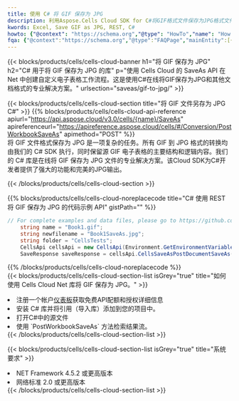 ```yaml
---
title: 使用 C# 将 GIF 保存为 JPG
description: 利用Aspose.Cells Cloud SDK for C#将GIF格式文件保存为JPG格式文件。
kwords: Excel, Save GIF as JPG, REST, C#
howto: {"@context": "https://schema.org","@type": "HowTo","name": "How to save GIF as JPG using the Cells Cloud Net library.","description": "How to save GIF as JPG using the Cells Cloud Net library.","image": {"@type": "ImageObject"},"url": "/net/saveas/gif-to-jpg/","step": [{ "@type": "HowToStep","name": "How to save GIF as JPG using the Cells Cloud Net library. step 1", "image": {"@type": "ImageObject",},"url": "/net/saveas/gif-to-jpg/","text": "Register an account at <a href='https://dashboard.aspose.cloud/'>Dashboard</a> to get free API quota & authorization details",},{ "@type": "HowToStep","name": "How to save GIF as JPG using the Cells Cloud Net library. step 1", "image": {"@type": "ImageObject",},"url": "/net/saveas/gif-to-jpg/","text": "Install C# library and add the reference (import the library) to your project.",},{ "@type": "HowToStep","name": "How to save GIF as JPG using the Cells Cloud Net library. step 1", "image": {"@type": "ImageObject",},"url": "/net/saveas/gif-to-jpg/","text": "Open the source file in C#",},{ "@type": "HowToStep","name": "How to save GIF as JPG using the Cells Cloud Net library. step 1", "image": {"@type": "ImageObject",},"url": "/net/saveas/gif-to-jpg/","text": "Use the `PostWorkbookSaveAs` method to retrieve the resulting stream.",}, ],"supply": {"@type": "HowToSupply","name": "document"},"tool": [{"@type": "HowToTool","name": "Visual Studio, Visual Studio Code, Rider"},{"@type": "HowToTool","name": "Aspose Cells"}],"totalTime": "PT6M"}
fqa: {"@context":"https://schema.org","@type":"FAQPage","mainEntity":[{"@type":"Question","name":"Why save file as other formats file in C# using REST API?","acceptedAnswer":{"@type":"Answer","text":"Documents are encoded in many ways, and some files may be incompatible with the software you use. To open and read such files, just save them as appropriate file formats.<br/><ol><li>Install .NET SDK and add the reference (import the library) to your project.</li><li>Open the source file in C# using REST API.</li><li>Call the PostWorkbookSaveAsRequest() method, passing an output filename with required extension.</li><li>Get the result of save as a separate file.</li></ol>"}},{"@type":"Question","name":"What file formats can I save as with your C# library?","acceptedAnswer":{"@type":"Answer","text":"We support a variety of file formats for conversion using .NET library, including XLSX, Excel, xls , PDF, CSV, HTML, Markdown, XML, PNG, JPG, TIFF, Json, TXT and many more."}},{"@type":"Question","name":"What is the maximum allowed file size for conversion using this .NET library?","acceptedAnswer":{"@type":"Answer","text":"There are no file size limits for format conversions using .NET library."}}]}
---
```

{{< blocks/products/cells/cells-cloud-banner h1="将 GIF 保存为 JPG" h2="C# 用于将 GIF 保存为 JPG 的库" p="使用 Cells Cloud 的 SaveAs API 在 Net 中创建自定义电子表格工作流程。这是使用C#在线将GIF保存为JPG和其他文档格式的专业解决方案。" urlsection="saveas/gif-to-jpg/" >}}

{{< blocks/products/cells/cells-cloud-section title="将 GIF 文件另存为 JPG C#" >}}
{{% blocks/products/cells/cells-cloud-api-reference apiurl="https://api.aspose.cloud/v3.0/cells/{name}/SaveAs" apireferenceurl="https://apireference.aspose.cloud/cells/#/Conversion/PostWorkbookSaveAs" apimethod="POST" %}}
<br/>
将 GIF 文件格式保存为 JPG 是一项复杂的任务。所有 GIF 到 JPG 格式的转换均由我们的 C# SDK 执行，同时保留源 GIF 电子表格的主要结构和逻辑内容。我们的 C# 库是在线将 GIF 保存为 JPG 文件的专业解决方案。该Cloud SDK为C#开发者提供了强大的功能和完美的JPG输出。

{{< /blocks/products/cells/cells-cloud-section >}}

{{% blocks/products/cells/cells-cloud-noreplacecode title="C# 使用 REST 将 GIF 保存为 JPG 的代码示例 API" gistPath="" %}}
  
```cs
// For complete examples and data files, please go to https://github.com/aspose-cells-cloud/aspose-cells-cloud-dotnet/
    string name = "Book1.gif";
    string newfilename = "Book1SaveAs.jpg";
    string folder = "CellsTests";
    CellsApi cellsApi = new CellsApi(Environment.GetEnvironmentVariable("ProductClientId"), Environment.GetEnvironmentVariable("ProductClientSecret"));
    SaveResponse saveResponse = cellsApi.CellsSaveAsPostDocumentSaveAs(name, null, newfilename, null,null,folder);
```
  
{{% /blocks/products/cells/cells-cloud-noreplacecode %}}
<br/>
{{< blocks/products/cells/cells-cloud-section-list isGrey="true" title="如何使用 Cells Cloud Net 库将 GIF 保存为 JPG。" >}}
<li>注册一个帐户<a href="https://dashboard.aspose.cloud/">仪表板</a>获取免费API配额和授权详细信息</li>
<li>安装 C# 库并将引用（导入库）添加到您的项目中。</li>
<li>打开C#中的源文件</li>
<li>使用 `PostWorkbookSaveAs` 方法检索结果流。</li>
{{< /blocks/products/cells/cells-cloud-section-list >}}

{{< blocks/products/cells/cells-cloud-section-list isGrey="true" title="系统要求" >}}
<li>NET Framework 4.5.2 或更高版本</li>
<li>网络标准 2.0 或更高版本</li>
{{< /blocks/products/cells/cells-cloud-section-list >}}
